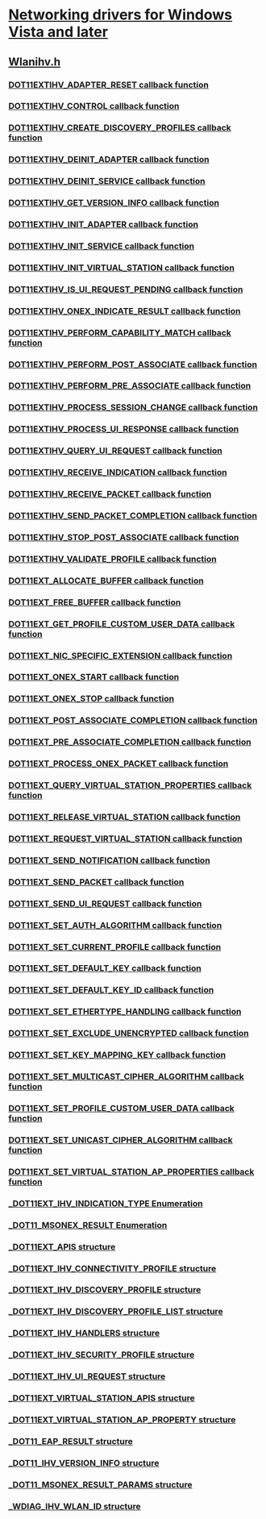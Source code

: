 # [Networking drivers for Windows Vista and later](../_netvista/index.md)
## [Wlanihv.h](index.md)
### [DOT11EXTIHV_ADAPTER_RESET callback function](../wlanihv/nc-wlanihv-dot11extihv_adapter_reset.md)
### [DOT11EXTIHV_CONTROL callback function](../wlanihv/nc-wlanihv-dot11extihv_control.md)
### [DOT11EXTIHV_CREATE_DISCOVERY_PROFILES callback function](../wlanihv/nc-wlanihv-dot11extihv_create_discovery_profiles.md)
### [DOT11EXTIHV_DEINIT_ADAPTER callback function](../wlanihv/nc-wlanihv-dot11extihv_deinit_adapter.md)
### [DOT11EXTIHV_DEINIT_SERVICE callback function](../wlanihv/nc-wlanihv-dot11extihv_deinit_service.md)
### [DOT11EXTIHV_GET_VERSION_INFO callback function](../wlanihv/nc-wlanihv-dot11extihv_get_version_info.md)
### [DOT11EXTIHV_INIT_ADAPTER callback function](../wlanihv/nc-wlanihv-dot11extihv_init_adapter.md)
### [DOT11EXTIHV_INIT_SERVICE callback function](../wlanihv/nc-wlanihv-dot11extihv_init_service.md)
### [DOT11EXTIHV_INIT_VIRTUAL_STATION callback function](../wlanihv/nc-wlanihv-dot11extihv_init_virtual_station.md)
### [DOT11EXTIHV_IS_UI_REQUEST_PENDING callback function](../wlanihv/nc-wlanihv-dot11extihv_is_ui_request_pending.md)
### [DOT11EXTIHV_ONEX_INDICATE_RESULT callback function](../wlanihv/nc-wlanihv-dot11extihv_onex_indicate_result.md)
### [DOT11EXTIHV_PERFORM_CAPABILITY_MATCH callback function](../wlanihv/nc-wlanihv-dot11extihv_perform_capability_match.md)
### [DOT11EXTIHV_PERFORM_POST_ASSOCIATE callback function](../wlanihv/nc-wlanihv-dot11extihv_perform_post_associate.md)
### [DOT11EXTIHV_PERFORM_PRE_ASSOCIATE callback function](../wlanihv/nc-wlanihv-dot11extihv_perform_pre_associate.md)
### [DOT11EXTIHV_PROCESS_SESSION_CHANGE callback function](../wlanihv/nc-wlanihv-dot11extihv_process_session_change.md)
### [DOT11EXTIHV_PROCESS_UI_RESPONSE callback function](../wlanihv/nc-wlanihv-dot11extihv_process_ui_response.md)
### [DOT11EXTIHV_QUERY_UI_REQUEST callback function](../wlanihv/nc-wlanihv-dot11extihv_query_ui_request.md)
### [DOT11EXTIHV_RECEIVE_INDICATION callback function](../wlanihv/nc-wlanihv-dot11extihv_receive_indication.md)
### [DOT11EXTIHV_RECEIVE_PACKET callback function](../wlanihv/nc-wlanihv-dot11extihv_receive_packet.md)
### [DOT11EXTIHV_SEND_PACKET_COMPLETION callback function](../wlanihv/nc-wlanihv-dot11extihv_send_packet_completion.md)
### [DOT11EXTIHV_STOP_POST_ASSOCIATE callback function](../wlanihv/nc-wlanihv-dot11extihv_stop_post_associate.md)
### [DOT11EXTIHV_VALIDATE_PROFILE callback function](../wlanihv/nc-wlanihv-dot11extihv_validate_profile.md)
### [DOT11EXT_ALLOCATE_BUFFER callback function](../wlanihv/nc-wlanihv-dot11ext_allocate_buffer.md)
### [DOT11EXT_FREE_BUFFER callback function](../wlanihv/nc-wlanihv-dot11ext_free_buffer.md)
### [DOT11EXT_GET_PROFILE_CUSTOM_USER_DATA callback function](../wlanihv/nc-wlanihv-dot11ext_get_profile_custom_user_data.md)
### [DOT11EXT_NIC_SPECIFIC_EXTENSION callback function](../wlanihv/nc-wlanihv-dot11ext_nic_specific_extension.md)
### [DOT11EXT_ONEX_START callback function](../wlanihv/nc-wlanihv-dot11ext_onex_start.md)
### [DOT11EXT_ONEX_STOP callback function](../wlanihv/nc-wlanihv-dot11ext_onex_stop.md)
### [DOT11EXT_POST_ASSOCIATE_COMPLETION callback function](../wlanihv/nc-wlanihv-dot11ext_post_associate_completion.md)
### [DOT11EXT_PRE_ASSOCIATE_COMPLETION callback function](../wlanihv/nc-wlanihv-dot11ext_pre_associate_completion.md)
### [DOT11EXT_PROCESS_ONEX_PACKET callback function](../wlanihv/nc-wlanihv-dot11ext_process_onex_packet.md)
### [DOT11EXT_QUERY_VIRTUAL_STATION_PROPERTIES callback function](../wlanihv/nc-wlanihv-dot11ext_query_virtual_station_properties.md)
### [DOT11EXT_RELEASE_VIRTUAL_STATION callback function](../wlanihv/nc-wlanihv-dot11ext_release_virtual_station.md)
### [DOT11EXT_REQUEST_VIRTUAL_STATION callback function](../wlanihv/nc-wlanihv-dot11ext_request_virtual_station.md)
### [DOT11EXT_SEND_NOTIFICATION callback function](../wlanihv/nc-wlanihv-dot11ext_send_notification.md)
### [DOT11EXT_SEND_PACKET callback function](../wlanihv/nc-wlanihv-dot11ext_send_packet.md)
### [DOT11EXT_SEND_UI_REQUEST callback function](../wlanihv/nc-wlanihv-dot11ext_send_ui_request.md)
### [DOT11EXT_SET_AUTH_ALGORITHM callback function](../wlanihv/nc-wlanihv-dot11ext_set_auth_algorithm.md)
### [DOT11EXT_SET_CURRENT_PROFILE callback function](../wlanihv/nc-wlanihv-dot11ext_set_current_profile.md)
### [DOT11EXT_SET_DEFAULT_KEY callback function](../wlanihv/nc-wlanihv-dot11ext_set_default_key.md)
### [DOT11EXT_SET_DEFAULT_KEY_ID callback function](../wlanihv/nc-wlanihv-dot11ext_set_default_key_id.md)
### [DOT11EXT_SET_ETHERTYPE_HANDLING callback function](../wlanihv/nc-wlanihv-dot11ext_set_ethertype_handling.md)
### [DOT11EXT_SET_EXCLUDE_UNENCRYPTED callback function](../wlanihv/nc-wlanihv-dot11ext_set_exclude_unencrypted.md)
### [DOT11EXT_SET_KEY_MAPPING_KEY callback function](../wlanihv/nc-wlanihv-dot11ext_set_key_mapping_key.md)
### [DOT11EXT_SET_MULTICAST_CIPHER_ALGORITHM callback function](../wlanihv/nc-wlanihv-dot11ext_set_multicast_cipher_algorithm.md)
### [DOT11EXT_SET_PROFILE_CUSTOM_USER_DATA callback function](../wlanihv/nc-wlanihv-dot11ext_set_profile_custom_user_data.md)
### [DOT11EXT_SET_UNICAST_CIPHER_ALGORITHM callback function](../wlanihv/nc-wlanihv-dot11ext_set_unicast_cipher_algorithm.md)
### [DOT11EXT_SET_VIRTUAL_STATION_AP_PROPERTIES callback function](../wlanihv/nc-wlanihv-dot11ext_set_virtual_station_ap_properties.md)
### [_DOT11EXT_IHV_INDICATION_TYPE Enumeration](../wlanihv/ne-wlanihv-_dot11ext_ihv_indication_type.md)
### [_DOT11_MSONEX_RESULT Enumeration](../wlanihv/ne-wlanihv-_dot11_msonex_result.md)
### [_DOT11EXT_APIS structure](../wlanihv/ns-wlanihv-_dot11ext_apis.md)
### [_DOT11EXT_IHV_CONNECTIVITY_PROFILE structure](../wlanihv/ns-wlanihv-_dot11ext_ihv_connectivity_profile.md)
### [_DOT11EXT_IHV_DISCOVERY_PROFILE structure](../wlanihv/ns-wlanihv-_dot11ext_ihv_discovery_profile.md)
### [_DOT11EXT_IHV_DISCOVERY_PROFILE_LIST structure](../wlanihv/ns-wlanihv-_dot11ext_ihv_discovery_profile_list.md)
### [_DOT11EXT_IHV_HANDLERS structure](../wlanihv/ns-wlanihv-_dot11ext_ihv_handlers.md)
### [_DOT11EXT_IHV_SECURITY_PROFILE structure](../wlanihv/ns-wlanihv-_dot11ext_ihv_security_profile.md)
### [_DOT11EXT_IHV_UI_REQUEST structure](../wlanihv/ns-wlanihv-_dot11ext_ihv_ui_request.md)
### [_DOT11EXT_VIRTUAL_STATION_APIS structure](../wlanihv/ns-wlanihv-_dot11ext_virtual_station_apis.md)
### [_DOT11EXT_VIRTUAL_STATION_AP_PROPERTY structure](../wlanihv/ns-wlanihv-_dot11ext_virtual_station_ap_property.md)
### [_DOT11_EAP_RESULT structure](../wlanihv/ns-wlanihv-_dot11_eap_result.md)
### [_DOT11_IHV_VERSION_INFO structure](../wlanihv/ns-wlanihv-_dot11_ihv_version_info.md)
### [_DOT11_MSONEX_RESULT_PARAMS structure](../wlanihv/ns-wlanihv-_dot11_msonex_result_params.md)
### [_WDIAG_IHV_WLAN_ID structure](../wlanihv/ns-wlanihv-_wdiag_ihv_wlan_id.md)
